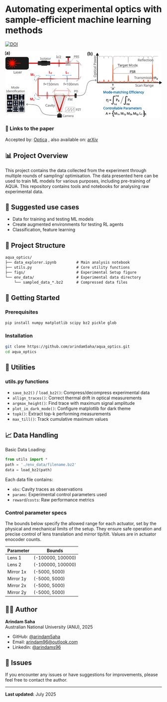 # Automating experimental optics with sample-efficient machine learning methods

[![DOI](https://zenodo.org/badge/DOI/10.5281/zenodo.15800501.svg)](https://doi.org/10.5281/zenodo.15800501)

<img src="https://github.com/arindam5aha/aqua_optics/blob/main/figs/Fig_1.svg" width="700"/>

### 🔗 Links to the paper
Accepted by:
[Optica](https://doi.org/10.1364/OPTICA.562734)
, also available on:
[arXiv](https://arxiv.org/abs/2503.14260)

## 📊 Project Overview
This project contains the data collected from the experiment through multiple rounds of sampling/ optimisation. The data presented here can be used to train ML models for various purposes, including pre-training of AQUA.
This repository contains tools and notebooks for analysing raw experimental data.

## 🎯 Suggested use cases
- Data for training and testing ML models
- Create augmented environments for testing RL agents
- Classification, feature learning


## 📁 Project Structure

```text
aqua_optics/
├── data_explorer.ipynb         # Main analysis notebook
├── utils.py                    # Core utility functions
├── figs/                       # Experimental Setup figure
└── env_data/                   # Experimental data directory
    └── sampled_data_*.bz2      # Compressed data files
```

## 🚀 Getting Started

### Prerequisites

```bash
pip install numpy matplotlib scipy bz2 pickle glob
```

### Installation

```bash
git clone https://github.com/arindam5aha/aqua_optics.git
cd aqua_optics
```

## 🔧 Utilities

### utils.py functions

- `save_bz2()` / `load_bz2()`: Compress/decompress experimental data
- `allign_traces()`: Correct thermal drift in optical measurements
- `argmax_height()`: Find trace with maximum signal amplitude
- `plot_in_dark_mode()`: Configure matplotlib for dark theme
- `topk()`: Extract top-k performing measurements
- `max_till()`: Track cumulative maximum values

## 📈 Data Handling

Basic Data Loading:
```python
from utils import *
path = './env_data/filename.bz2'
data = load_bz2(path)
```

Each data file contains:

- `obs`: Cavity traces as observations
- `params`: Experimental control parameters used
- `reward`/`costs`: Raw performance metrics

### Control parameter specs
The bounds below specify the allowed range for each actuator, set by the physical and mechanical limits of the setup. They ensure safe operation and precise control of lens translation and mirror tip/tilt. Values are in actuator enocoder counts.

| Parameter   | Bounds               |
|-------------|----------------------|
| Lens 1      | (-100000, 100000)    |
| Lens 2      | (-100000, 100000)    |
| Mirror 1x   | (-5000, 5000)        |
| Mirror 1y   | (-5000, 5000)        |
| Mirror 2x   | (-5000, 5000)        |
| Mirror 2y   | (-5000, 5000)        |


## 👨‍💻 Author

**Arindam Saha**  
Australian National University (ANU), 2025

- GitHub: [@arindam5aha](https://github.com/arindam5aha)
- Email: <arindam96@outlook.com>
- Linkedin: [@arindams96](https://www.linkedin.com/in/arindams96/)

## 🐛 Issues

If you encounter any issues or have suggestions for improvements, please feel free to contact the author.

---

**Last updated:** July 2025
